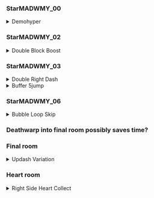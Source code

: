 ### StarMADWMY_00
<details>
<summary>Demohyper</summary>

A demohyper allows you to climb up the wall a shorter distance than you need for a wavedash \
![gif](./images/gallery_collab_terminal_starMADWMY_00_demohyper.webp)
</details>

### StarMADWMY_02
<details>
<summary>Double Block Boost</summary>

Save a dash by moving left as you fall down to the kevin, then upright into the crystal to enter the 
next room with a large amount of speed \ 
![gif](./images/gallery_collab_terminal_starMADWMY_01_double_block_boost.webp)
</details>

### StarMADWMY_03
<details>
<summary>Double Right Dash</summary>

You can skip the first couple movements of this room with two well-timed right dashes \
![gif](./images/gallery_collab_terminal_starMADWMY_03_double_right_dash.webp)
</details>
<details>
<summary>Buffer 5jump</summary>

Max height cornerjump while holding right sets up the 5jump to be a buffer
![gif](./images/gallery_collab_terminal_starMADWMY_03_buffer_5jump.webp)
</details>

### StarMADWMY_06
<details>
<summary>Bubble Loop Skip</summary>
 
This strat skips the second loop around in the dream bubble at the end of the room. \
First, start by updashing at this spring.  By not extending the wavedash on the previous platform, this input can be made into a buffer. \
![gif](./images/gallery_collab_terminal_starMADWMY_06_buffer_updash_on_spring.webp)

Then, choose one of two ways to get into the bubble.  The cornerjump is about 1 second faster but much more difficult. \
Reverse Wavedash: \
![gif](./images/gallery_collab_terminal_starMADWMY_06_bubble_skip_reverse_wavedash.webp) \
Cornerjump: \
![gif](./images/gallery_collab_terminal_starMADWMY_06_bubble_skip_cornerjump.webp)
</details>

### Deathwarp into final room possibly saves time?

### Final room

<details>
<summary>Updash Variation</summary>

Try to throw theo as high as possible to hit the wall when at the top. \
![gif](./images/terminalfinalroomupdash.webp)
</details>

### Heart room

<details> 
<summary>Right Side Heart Collect</summary>

Theovator and buffer the regrab on the right side and you are very unlikely to die. \
![gif](./images/terminalheartroomstrat.webp)
</details>
